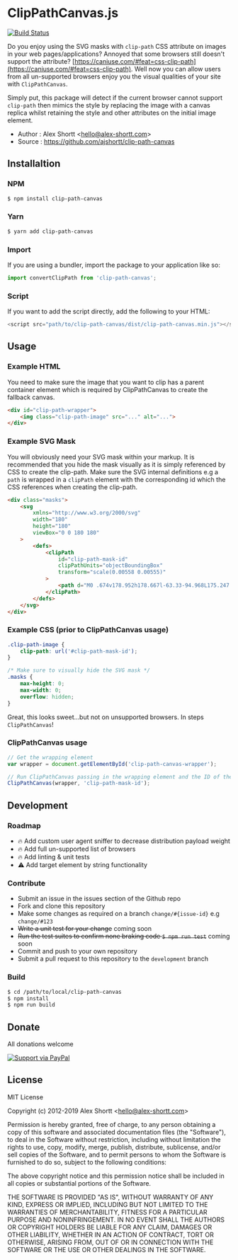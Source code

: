 # ClipPathCanvas.js
[![Build Status](https://travis-ci.com/ajshortt/clip-path-canvas.svg?branch=master)](https://travis-ci.com/ajshortt/clip-path-canvas)

Do you enjoy using the SVG masks with `clip-path` CSS attribute on images in your web pages/applications? Annoyed that some browsers still doesn't support the attribute? [https://caniuse.com/#feat=css-clip-path](https://caniuse.com/#feat=css-clip-path). Well now you can allow users from all un-supported browsers
enjoy you the visual qualities of your site with `ClipPathCanvas`.

Simply put, this package will detect if the current browser cannot support `clip-path` then mimics the style by replacing the image with a canvas replica whilst retaining the style and other attributes on the initial image element.


* Author    : Alex Shortt <<hello@alex-shortt.com>>
* Source    : https://github.com/ajshortt/clip-path-canvas

## Installaltion

### NPM

```sh
$ npm install clip-path-canvas
```

### Yarn

```sh
$ yarn add clip-path-canvas
```

### Import
If you are using a bundler, import the package to your application like so:
```javascript
import convertClipPath from 'clip-path-canvas';
```

### Script
If you want to add the script directly, add the following to your HTML:
```javascript
<script src="path/to/clip-path-canvas/dist/clip-path-canvas.min.js"></script>
```

## Usage

### Example HTML
You need to make sure the image that you want to clip has a parent container element which is required by ClipPathCanvas to
create the fallback canvas.
```html
<div id="clip-path-wrapper">
    <img class="clip-path-image" src="..." alt="...">
</div>
```

### Example SVG Mask
You will obviously need your SVG mask within your markup. It is recommended that you hide the mask visually as it is simply referenced by
CSS to create the clip-path. Make sure the SVG internal definitions e.g a `path` is wrapped in a `clipPath` element with the corresponding id
which the CSS references when creating the clip-path.
```html
<div class="masks">
    <svg
        xmlns="http://www.w3.org/2000/svg"
        width="180"
        height="180"
        viewBox="0 0 180 180"
    >
        <defs>
            <clipPath
                id="clip-path-mask-id"
                clipPathUnits="objectBoundingBox"
                transform="scale(0.00558 0.00555)"
            >
                <path d="M0 .674v178.952h178.667l-63.33-94.968L175.247.674z" />
            </clipPath>
        </defs>
    </svg>
</div>
```

### Example CSS (prior to ClipPathCanvas usage)
```css
.clip-path-image {
    clip-path: url('#clip-path-mask-id');
}

/* Make sure to visually hide the SVG mask */
.masks {
    max-height: 0;
    max-width: 0;
    overflow: hidden;
}
```

Great, this looks sweet...but not on unsupported browsers. In steps `ClipPathCanvas`!

### ClipPathCanvas usage
```javascript
// Get the wrapping element
var wrapper = document.getElementById('clip-path-canvas-wrapper');

// Run ClipPathCanvas passing in the wrapping element and the ID of the desired mask
ClipPathCanvas(wrapper, 'clip-path-mask-id');
```

## Development

### Roadmap
- 🔥 Add custom user agent sniffer to decrease distribution payload weight
- 🔥 Add full un-supported list of browsers
- 🔥 Add linting & unit tests
- ⚠️ Add target element by string functionality

### Contribute

* Submit an issue in the issues section of the Github repo
* Fork and clone this repository
* Make some changes as required on a branch `change/#{issue-id}` e.g `change/#123`
* ~~Write a unit test for your change~~ coming soon
* ~~Run the test suites to confirm none braking code `$ npm run test`~~ coming soon
* Commit and push to your own repository
* Submit a pull request to this repository to the `development` branch

### Build

```sh
$ cd /path/to/local/clip-path-canvas
$ npm install
$ npm run build
```

## Donate

All donations welcome

[![Support via PayPal](https://cdn.rawgit.com/twolfson/paypal-github-button/1.0.0/dist/button.svg)](https://www.paypal.me/ajshortt)


## License

MIT License

Copyright (c) 2012-2019 Alex Shortt <<hello@alex-shortt.com>>

Permission is hereby granted, free of charge, to any person obtaining a copy
of this software and associated documentation files (the "Software"), to deal
in the Software without restriction, including without limitation the rights
to use, copy, modify, merge, publish, distribute, sublicense, and/or sell
copies of the Software, and to permit persons to whom the Software is
furnished to do so, subject to the following conditions:

The above copyright notice and this permission notice shall be included in all
copies or substantial portions of the Software.

THE SOFTWARE IS PROVIDED "AS IS", WITHOUT WARRANTY OF ANY KIND, EXPRESS OR
IMPLIED, INCLUDING BUT NOT LIMITED TO THE WARRANTIES OF MERCHANTABILITY,
FITNESS FOR A PARTICULAR PURPOSE AND NONINFRINGEMENT. IN NO EVENT SHALL THE
AUTHORS OR COPYRIGHT HOLDERS BE LIABLE FOR ANY CLAIM, DAMAGES OR OTHER
LIABILITY, WHETHER IN AN ACTION OF CONTRACT, TORT OR OTHERWISE, ARISING FROM,
OUT OF OR IN CONNECTION WITH THE SOFTWARE OR THE USE OR OTHER DEALINGS IN THE
SOFTWARE.

